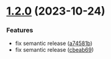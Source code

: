 # [1.2.0](https://github.com/shadiabuhilal/spritify/compare/v1.1.0...v1.2.0) (2023-10-24)


### Features

* fix semantic release ([a74581b](https://github.com/shadiabuhilal/spritify/commit/a74581b7d65797a5ff9bf63a2990729116da5a86))
* fix semantic release ([cbeab69](https://github.com/shadiabuhilal/spritify/commit/cbeab695bc451705ae174a013028c7d140faf5ad))
